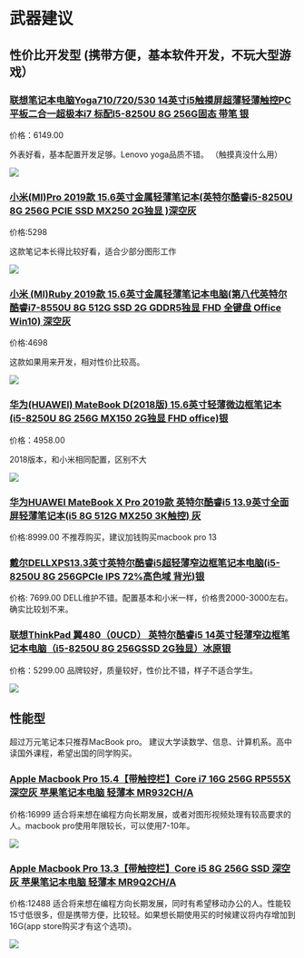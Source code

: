 # 武器建议

## 性价比开发型 \(携带方便，基本软件开发，不玩大型游戏）

### [联想笔记本电脑Yoga710/720/530 14英寸i5触摸屏超薄轻薄触控PC平板二合一超极本i7 标配I5-8250U 8G 256G固态 带笔 银](https://item.jd.com/10459739520.html#crumb-wrap)

价格：6149.00

外表好看，基本配置开发足够。Lenovo yoga品质不错。 （触摸真没什么用）

![](http://ossp.pengjunjie.com/mweb/15586744529664.jpg)

### [小米\(MI\)Pro 2019款 15.6英寸金属轻薄笔记本\(英特尔酷睿i5-8250U 8G 256G PCIE SSD MX250 2G独显 \)深空灰](https://item.jd.com/100004358010.html#crumb-wrap)

价格:5298

这款笔记本长得比较好看，适合少部分图形工作

![](http://ossp.pengjunjie.com/mweb/15586745307174.jpg)

### [小米 \(MI\)Ruby 2019款 15.6英寸金属轻薄笔记本电脑\(第八代英特尔酷睿i7-8550U 8G 512G SSD 2G GDDR5独显 FHD 全键盘 Office Win10\) 深空灰](https://item.jd.com/100005371484.html#crumb-wrap)

价格:4698

这款如果用来开发，相对性价比较高。

![](http://ossp.pengjunjie.com/mweb/15586745483530.jpg)

### [华为\(HUAWEI\) MateBook D\(2018版\) 15.6英寸轻薄微边框笔记本\(i5-8250U 8G 256G MX150 2G独显 FHD office\)银](https://item.jd.com/6023686.html#crumb-wrap)

价格：4958.00

2018版本，和小米相同配置，区别不大

![](http://ossp.pengjunjie.com/mweb/15586746488293.jpg)

### [华为HUAWEI MateBook X Pro 2019款 英特尔酷睿i5 13.9英寸全面屏轻薄笔记本\(i5 8G 512G MX250 3K触控\) 灰](https://item.jd.com/100004538426.html#crumb-wrap)

价格:8999.00 不推荐购买，建议加钱购买macbook pro 13

### [戴尔DELLXPS13.3英寸英特尔酷睿i5超轻薄窄边框笔记本电脑\(i5-8250U 8G 256GPCIe IPS 72%高色域 背光\)银](https://item.jd.com/5025869.html#crumb-wrap)

价格: 7699.00 DELL维护不错。配置基本和小米一样，价格贵2000-3000左右。确实比较划不来。

### [联想ThinkPad 翼480（0UCD） 英特尔酷睿i5 14英寸轻薄窄边框笔记本电脑（i5-8250U 8G 256GSSD 2G独显）冰原银](https://item.jd.com/6072614.html#crumb-wrap)

价格：5299.00 品牌较好，质量较好，性价比不错，样子不适合学生。

![](http://ossp.pengjunjie.com/mweb/15586746710693.jpg)

## 性能型

超过万元笔记本只推荐MacBook pro。 建议大学读数学、信息、计算机系。高中读国外课程，希望出国的同学购买。

### [Apple Macbook Pro 15.4【带触控栏】Core i7 16G 256G RP555X 深空灰 苹果笔记本电脑 轻薄本 MR932CH/A](https://item.jd.com/7842699.html#crumb-wrap)

价格:16999 适合将来想在编程方向长期发展，或者对图形视频处理有较高要求的人。macbook pro使用年限较长，可以使用7-10年。

![](http://ossp.pengjunjie.com/mweb/15586747055325.jpg)

### [Apple Macbook Pro 13.3【带触控栏】Core i5 8G 256G SSD 深空灰 苹果笔记本电脑 轻薄本 MR9Q2CH/A](https://item.jd.com/7629588.html#crumb-wrap)

价格:12488 适合将来想在编程方向长期发展，同时有希望移动办公的人。性能较15寸低很多，但是携带方便，比较轻。如果想长期使用买的时候建议将内存增加到16G\(app store购买才有这个选项\)。

![](http://ossp.pengjunjie.com/mweb/15586747203587.jpg)

